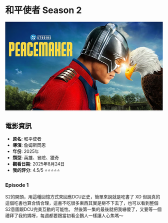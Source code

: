 # 和平使者 Season 2
![和平使者 Season 2](../../assets/images/peace_maker_s2.png)

## 電影資訊
- **原名**: 和平使者
- **導演**: 詹姆斯岡恩
- **年份**: 2025年
- **類型**: 英雄、冒險、獵奇
- **觀看日期**: 2025年8月24日
- **我的評分**: 4.5/5 ⭐⭐⭐⭐⭐

### Episode 1
S2的開頭，用這種回憶方式來回應DCU正史，簡單來說就是吃書了 XD
但說真的這個吃書也算合情合理，這書不吃很多東西其實是掰不下去了，也可以看到整個S2意圖跟DCU完美互動的可能性。
然後第一集的最後就把我嚇傻了，又要等一個禮拜了我的媽呀，每週都要跟當初看企鵝人一樣讓人心焦嗎～